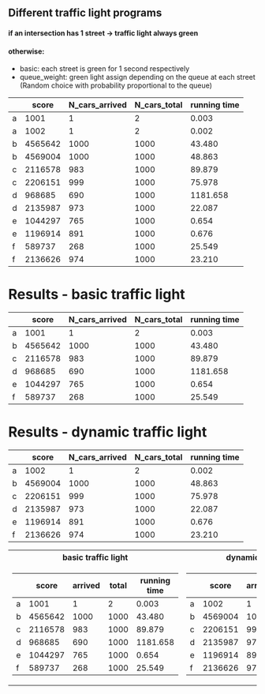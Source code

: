 ## Different traffic light programs
#### if an intersection has 1 street -> traffic light always green
#### otherwise:
- basic: each street is green for 1 second respectively
- queue_weight: green light assign depending on the queue at each street (Random choice with probability proportional to the queue)


|   | score   | N_cars_arrived | N_cars_total | running time |
|---|---------|----------------|--------------|--------------|
| a | 1001    | 1              | 2            | 0.003        |
| a | 1002    | 1              | 2            | 0.002        |
| b | 4565642 | 1000           | 1000         | 43.480       |
| b | 4569004 | 1000           | 1000         | 48.863       |
| c | 2116578 | 983            | 1000         | 89.879       |
| c | 2206151 | 999            | 1000         | 75.978       |
| d | 968685  | 690            | 1000         | 1181.658     |
| d | 2135987 | 973            | 1000         | 22.087       |
| e | 1044297 | 765            | 1000         | 0.654        |
| e | 1196914 | 891            | 1000         | 0.676        |
| f | 589737  | 268            | 1000         | 25.549       |
| f | 2136626 | 974            | 1000         | 23.210       |

# Results - basic traffic light
|   | score   | N_cars_arrived | N_cars_total | running time |
|---|---------|----------------|--------------|--------------|
| a | 1001    | 1              | 2            | 0.003        |
| b | 4565642 | 1000           | 1000         | 43.480       |
| c | 2116578 | 983            | 1000         | 89.879       |
| d | 968685  | 690            | 1000         | 1181.658     |
| e | 1044297 | 765            | 1000         | 0.654        |
| f | 589737  | 268            | 1000         | 25.549       |

# Results - dynamic traffic light
|   | score   | N_cars_arrived | N_cars_total | running time |
|---|---------|----------------|--------------|--------------|
| a | 1002    | 1              | 2            | 0.002        |
| b | 4569004 | 1000           | 1000         | 48.863       |
| c | 2206151 | 999            | 1000         | 75.978       |
| d | 2135987 | 973            | 1000         | 22.087       |
| e | 1196914 | 891            | 1000         | 0.676        |
| f | 2136626 | 974            | 1000         | 23.210       |


<table>
<tr><th>basic traffic light</th><th>dynamic traffic light</th></tr>
<tr><td>


|   | score   | arrived | total | running time |
|---|---------|----------------|--------------|--------------|
| a | 1001    | 1              | 2            | 0.003        |
| b | 4565642 | 1000           | 1000         | 43.480       |
| c | 2116578 | 983            | 1000         | 89.879       |
| d | 968685  | 690            | 1000         | 1181.658     |
| e | 1044297 | 765            | 1000         | 0.654        |
| f | 589737  | 268            | 1000         | 25.549       |

</td><td>


|   | score   | arrived | total | running time |
|---|---------|----------------|--------------|--------------|
| a | 1002    | 1              | 2            | 0.002        |
| b | 4569004 | 1000           | 1000         | 48.863       |
| c | 2206151 | 999            | 1000         | 75.978       |
| d | 2135987 | 973            | 1000         | 22.087       |
| e | 1196914 | 891            | 1000         | 0.676        |
| f | 2136626 | 974            | 1000         | 23.210       |

</td></tr> </table>
